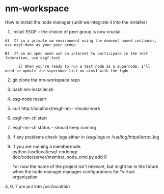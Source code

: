 # nm-workspace

How to install the node manager (unitl we integrate it into the installer)

  1) Install ESGF – the choice of peer group is now crucial

    A)  If in a private vm environment using the demonet named instances, use esgf-demo as your peer group

    B)  If on an open node out on internet to participate in the test federation, use esgf-test 

          i) When you’re ready to run a test node as a supernode, I’ll need to update the supernode list on aims1 with the fqdn

  2) git clone the nm-workspace repo

  3) bash nm-installer.sh

  4) esg-node restart

  5)  curl http://localhost/esgf-nm  - should work

  6) esgf-nm-ctl start

  7) esgf-nm-ctl status – should keep running

  8) If any problems check logs either in /esg/logs or /var/log/httpd/error_log

  9) If you are running a membernode:  
       python /usr/local/esgf-nodemgr-doc/code/server/member_node_cmd.py add <project> 0

      For now the name of the project isn't relevant, but might be in the future when the node manager manages configurations for "virtual organization

4, 6, 7 are put into /usr/local/bin
